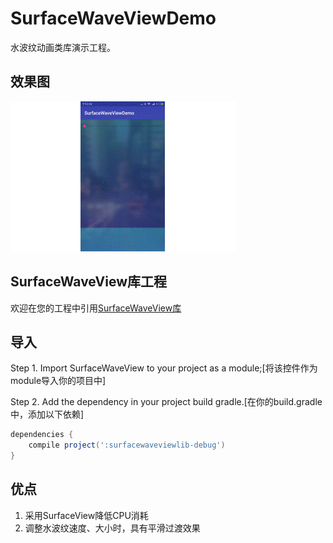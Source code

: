 # SurfaceWaveViewDemo
水波纹动画类库演示工程。
## 效果图
![](https://github.com/Louis19910615/SurfaceWaveViewDemo/blob/master/SurfaceWaveView_Gif.gif)
## SurfaceWaveView库工程
欢迎在您的工程中引用[SurfaceWaveView库](https://github.com/Louis19910615/SurfaceWaveView "SurfaceWaveView库")
## 导入

Step 1. Import SurfaceWaveView to your project as a module;[将该控件作为module导入你的项目中]


Step 2. Add the dependency in your project build gradle.[在你的build.gradle中，添加以下依赖]

```gradle
dependencies {
    compile project(':surfacewaveviewlib-debug')
}
```
## 优点
1. 采用SurfaceView降低CPU消耗
2. 调整水波纹速度、大小时，具有平滑过渡效果
